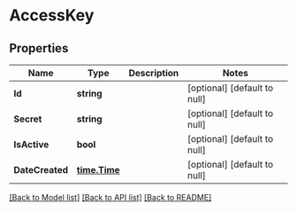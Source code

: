 # AccessKey

## Properties
Name | Type | Description | Notes
------------ | ------------- | ------------- | -------------
**Id** | **string** |  | [optional] [default to null]
**Secret** | **string** |  | [optional] [default to null]
**IsActive** | **bool** |  | [optional] [default to null]
**DateCreated** | [**time.Time**](time.Time.md) |  | [optional] [default to null]

[[Back to Model list]](../README.md#documentation-for-models) [[Back to API list]](../README.md#documentation-for-api-endpoints) [[Back to README]](../README.md)


